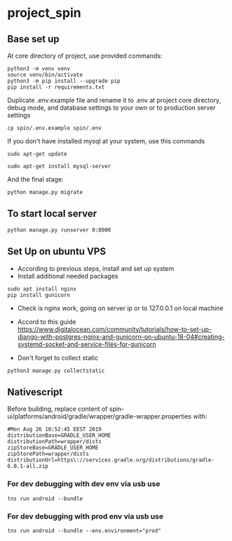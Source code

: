 # project_spin
## Base set up

At core directory of project, use provided commands:

```
python3 -m venv venv
source venv/bin/activate
python3 -m pip install --upgrade pip
pip install -r requirements.txt
```

Duplicate .env.example file and rename it to .env at project core directory,
debug mode, and database settings to your own or to production server settings

```
cp spin/.env.example spin/.env
```

If you don't have installed mysql at your system, use this commands

```
sudo apt-get update

sudo apt-get install mysql-server
```

And the final stage:

```
python manage.py migrate
```

## To start local server

```
python manage.py runserver 0:8000
```

## Set Up on ubuntu VPS
- According to previous steps, install and set up system
- Install additional needed packages

```
sudo apt install nginx
pip install gunicorn
``` 
- Check is nginx work, going on server ip or to 127.0.0.1 on local machine

- Accord to this guide https://www.digitalocean.com/community/tutorials/how-to-set-up-django-with-postgres-nginx-and-gunicorn-on-ubuntu-18-04#creating-systemd-socket-and-service-files-for-gunicorn

- Don't forget to collect static

```
python3 manage.py collectstatic
```

## Nativescript
Before building, replace content of spin-ui/platforms/android/gradle/wrapper/gradle-wrapper.properties with:
```
#Mon Aug 26 10:52:45 EEST 2019
distributionBase=GRADLE_USER_HOME
distributionPath=wrapper/dists
zipStoreBase=GRADLE_USER_HOME
zipStorePath=wrapper/dists
distributionUrl=https\://services.gradle.org/distributions/gradle-6.0.1-all.zip
```

### For dev debugging with dev env via usb use
```
tns run android --bundle
```

### For dev debugging with prod env via usb use

```
tns run android --bundle --env.environment="prod"
```

